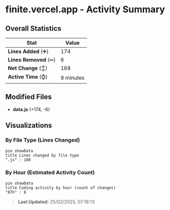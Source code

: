 # finite.vercel.app - Activity Summary 

## Overall Statistics

| Stat                   | Value                                                             |
| ---------------------- | ----------------------------------------------------------------- |
| **Lines Added** (➕)   | 174                                          |
| **Lines Removed** (➖) | 6                                        |
| **Net Change** (↕)    | 168                |
| **Active Time** (⌚)   | 9 minutes |


## Modified Files
- **data.js** (+174, -6)

## Visualizations

### By File Type (Lines Changed)

```mermaid
pie showData
title Lines changed by file type
".js" : 180
```

### By Hour (Estimated Activity Count)

```mermaid
pie showData
title Coding activity by hour (count of changes)
"07h" : 8
```


> **Last Updated:** 25/02/2025, 07:18:13